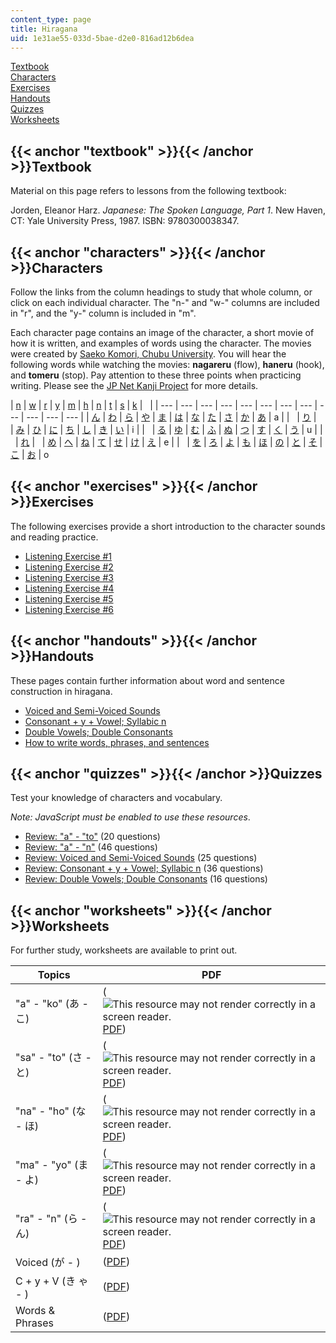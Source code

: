 ```yaml
---
content_type: page
title: Hiragana
uid: 1e31ae55-033d-5bae-d2e0-816ad12b6dea
---
```


[Textbook](#textbook)  
[Characters](#characters)  
[Exercises](#exercises)  
[Handouts](#handouts)  
[Quizzes](#quizzes)  
[Worksheets](#worksheets)

{{< anchor "textbook" >}}{{< /anchor >}}Textbook
------------------------------------------------

Material on this page refers to lessons from the following textbook:

Jorden, Eleanor Harz. _Japanese: The Spoken Language, Part 1_. New Haven, CT: Yale University Press, 1987. ISBN: 9780300038347.

{{< anchor "characters" >}}{{< /anchor >}}Characters
----------------------------------------------------

Follow the links from the column headings to study that whole column, or click on each individual character. The "n-" and "w-" columns are included in "r", and the "y-" column is included in "m".

Each character page contains an image of the character, a short movie of how it is written, and examples of words using the character. The movies were created by [Saeko Komori, Chubu University](http://www.mokosystem.com/komori/wwkanji2k/wwkanji2056.html). You will hear the following words while watching the movies: **nagareru** (flow), **haneru** (hook), and **tomeru** (stop). Pay attention to these three points when practicing writing. Please see the [JP Net Kanji Project](http://web.mit.edu/jpnet/kanji-project/index.html) for more details.

| [n](/resources/res-21g-01-kana-spring-2010/hiragana/hiragana-ra-n) | [w](/resources/res-21g-01-kana-spring-2010/hiragana/hiragana-ra-n) | [r](/resources/res-21g-01-kana-spring-2010/hiragana/hiragana-ra-n) | [y](/resources/res-21g-01-kana-spring-2010/hiragana/hiragana-ma-yo) | [m](/resources/res-21g-01-kana-spring-2010/hiragana/hiragana-ma-yo) | [h](/resources/res-21g-01-kana-spring-2010/hiragana/hiragana-ha-ho) | [n](/resources/res-21g-01-kana-spring-2010/hiragana/hiragana-na-no) | [t](/resources/res-21g-01-kana-spring-2010/hiragana/hiragana-ta-to) | [s](/resources/res-21g-01-kana-spring-2010/hiragana/hiragana-sa-so) | [k](/resources/res-21g-01-kana-spring-2010/hiragana/hiragana-ka-ko) | &nbsp; |
| --- | --- | --- | --- | --- | --- | --- | --- | --- | --- | --- | --- |
| [ん](/resources/res-21g-01-kana-spring-2010/hiragana/hiragana-n) | [わ](/resources/res-21g-01-kana-spring-2010/hiragana/hiragana-wa) | [ら](/resources/res-21g-01-kana-spring-2010/hiragana/hiragana-ra) | [や](/resources/res-21g-01-kana-spring-2010/hiragana/hiragana-ya) | [ま](/resources/res-21g-01-kana-spring-2010/hiragana/hiragana-ma) | [は](/resources/res-21g-01-kana-spring-2010/hiragana/hiragana-ha) | [な](/resources/res-21g-01-kana-spring-2010/hiragana/hiragana-na) | [た](/resources/res-21g-01-kana-spring-2010/hiragana/hiragana-ta) | [さ](/resources/res-21g-01-kana-spring-2010/hiragana/hiragana-sa) | [か](/resources/res-21g-01-kana-spring-2010/hiragana/hiragana-ka) | [あ](/resources/res-21g-01-kana-spring-2010/hiragana/hiragana-a) | a |
| &nbsp; | [り](/resources/res-21g-01-kana-spring-2010/hiragana/hiragana-ri) | &nbsp; | [み](/resources/res-21g-01-kana-spring-2010/hiragana/hiragana-mi) | [ひ](/resources/res-21g-01-kana-spring-2010/hiragana/hiragana-hi) | [に](/resources/res-21g-01-kana-spring-2010/hiragana/hiragana-ni) | [ち](/resources/res-21g-01-kana-spring-2010/hiragana/hiragana-ti-chi) | [し](/resources/res-21g-01-kana-spring-2010/hiragana/hiragana-si-shi) | [き](/resources/res-21g-01-kana-spring-2010/hiragana/hiragana-ki) | [い](/resources/res-21g-01-kana-spring-2010/hiragana/hiragana-i) | i |
| &nbsp; | [る](/resources/res-21g-01-kana-spring-2010/hiragana/hiragana-ru) | [ゆ](/resources/res-21g-01-kana-spring-2010/hiragana/hiragana-ru) | [む](/resources/res-21g-01-kana-spring-2010/hiragana/hiragana-mu) | [ふ](/resources/res-21g-01-kana-spring-2010/hiragana/hiragana-hu-fu) | [ぬ](/resources/res-21g-01-kana-spring-2010/hiragana/hiragana-nu) | [つ](/resources/res-21g-01-kana-spring-2010/hiragana/hiragana-tu-tsu) | [す](/resources/res-21g-01-kana-spring-2010/hiragana/hiragana-su) | [く](/resources/res-21g-01-kana-spring-2010/hiragana/hiragana-ku) | [う](/resources/res-21g-01-kana-spring-2010/hiragana/hiragana-u) | u |
| &nbsp; | [れ](/resources/res-21g-01-kana-spring-2010/hiragana/hiragana-re) | &nbsp; | [め](/resources/res-21g-01-kana-spring-2010/hiragana/hiragana-me) | [へ](/resources/res-21g-01-kana-spring-2010/hiragana/hiragana-he) | [ね](/resources/res-21g-01-kana-spring-2010/hiragana/hiragana-ne) | [て](/resources/res-21g-01-kana-spring-2010/hiragana/hiragana-te) | [せ](/resources/res-21g-01-kana-spring-2010/hiragana/hiragana-se) | [け](/resources/res-21g-01-kana-spring-2010/hiragana/hiragana-ke) | [え](/resources/res-21g-01-kana-spring-2010/hiragana/hiragana-e) | e |
| &nbsp; | [を](/resources/res-21g-01-kana-spring-2010/hiragana/hiragana-o) | [ろ](/resources/res-21g-01-kana-spring-2010/hiragana/hiragana-ro) | [よ](/resources/res-21g-01-kana-spring-2010/hiragana/hiragana-yo) | [も](/resources/res-21g-01-kana-spring-2010/hiragana/hiragana-mo) | [ほ](/resources/res-21g-01-kana-spring-2010/hiragana/hiragana-ho) | [の](/resources/res-21g-01-kana-spring-2010/hiragana/hiragana-no) | [と](/resources/res-21g-01-kana-spring-2010/hiragana/hiragana-to) | [そ](/resources/res-21g-01-kana-spring-2010/hiragana/hiragana-so) | [こ](/resources/res-21g-01-kana-spring-2010/hiragana/hiragana-ko) | [お](/resources/res-21g-01-kana-spring-2010/hiragana/hiragana-o-1) | o 

{{< anchor "exercises" >}}{{< /anchor >}}Exercises
--------------------------------------------------

The following exercises provide a short introduction to the character sounds and reading practice.

*   [Listening Exercise #1](/resources/res-21g-01-kana-spring-2010/hiragana/hiragana-exercise-sheet-listening-1)
*   [Listening Exercise #2](/resources/res-21g-01-kana-spring-2010/hiragana/hiragana-exercise-sheet-listening-2)
*   [Listening Exercise #3](/resources/res-21g-01-kana-spring-2010/hiragana/hiragana-exercise-sheet-listening-3)
*   [Listening Exercise #4](/resources/res-21g-01-kana-spring-2010/hiragana/hiragana-exercise-sheet-listening-4)
*   [Listening Exercise #5](/resources/res-21g-01-kana-spring-2010/hiragana/hiragana-exercise-sheet-listening-5)
*   [Listening Exercise #6](/resources/res-21g-01-kana-spring-2010/hiragana/hiragana-exercise-sheet-listening-6)

{{< anchor "handouts" >}}{{< /anchor >}}Handouts
------------------------------------------------

These pages contain further information about word and sentence construction in hiragana.

*   [Voiced and Semi-Voiced Sounds](/resources/res-21g-01-kana-spring-2010/hiragana/hiragana-voiced-and-semi-voiced-sounds)
*   [Consonant + y + Vowel; Syllabic n](/resources/res-21g-01-kana-spring-2010/hiragana/hiragana-consonant-y-vowel-syllabic-n)
*   [Double Vowels; Double Consonants](/resources/res-21g-01-kana-spring-2010/hiragana/hiragana-double-vowels-and-double-consonants)
*   [How to write words, phrases, and sentences](/resources/res-21g-01-kana-spring-2010/hiragana/hiragana-how-to-write-sentences)

{{< anchor "quizzes" >}}{{< /anchor >}}Quizzes
----------------------------------------------

Test your knowledge of characters and vocabulary.

_Note: JavaScript must be enabled to use these resources_.

*   [Review: "a" - "to"](/resources/res-21g-01-kana-spring-2010/hiragana/hiragana-review-quiz-a-n) (20 questions)
*   [Review: "a" - "n"](/resources/res-21g-01-kana-spring-2010/hiragana/hiragana-review-quiz-a-n-1) (46 questions)
*   [Review: Voiced and Semi-Voiced Sounds](/resources/res-21g-01-kana-spring-2010/hiragana/hiragana-review-quiz-voiced-and-semi-voiced-sounds) (25 questions)
*   [Review: Consonant + y + Vowel; Syllabic n](/resources/res-21g-01-kana-spring-2010/hiragana/hiragana-review-quiz-consonant-y-vowel-syllabic-n) (36 questions)
*   [Review: Double Vowels; Double Consonants](/resources/res-21g-01-kana-spring-2010/hiragana/hiragana-review-quiz-double-vowels-double-consonants) (16 questions)

{{< anchor "worksheets" >}}{{< /anchor >}}Worksheets
----------------------------------------------------

For further study, worksheets are available to print out.

| Topics | PDF |
| --- | --- |
| "a" - "ko" (あ - こ) | (![This resource may not render correctly in a screen reader.](/images/inacessible.gif)[PDF](/resources/res-21g-01-kana-spring-2010/hiragana/MITRES_21G_01S10_h1.pdf)) |
| "sa" - "to" (さ - と) | (![This resource may not render correctly in a screen reader.](/images/inacessible.gif)[PDF](/resources/res-21g-01-kana-spring-2010/hiragana/MITRES_21G_01S10_h2.pdf)) |
| "na" - "ho" (な - ほ) | (![This resource may not render correctly in a screen reader.](/images/inacessible.gif)[PDF](/resources/res-21g-01-kana-spring-2010/hiragana/MITRES_21G_01S10_h3.pdf)) |
| "ma" - "yo" (ま - よ) | (![This resource may not render correctly in a screen reader.](/images/inacessible.gif)[PDF](/resources/res-21g-01-kana-spring-2010/hiragana/MITRES_21G_01S10_h4.pdf)) |
| "ra" - "n" (ら - ん) | (![This resource may not render correctly in a screen reader.](/images/inacessible.gif)[PDF](/resources/res-21g-01-kana-spring-2010/hiragana/MITRES_21G_01S10_h5.pdf)) |
| Voiced (が - ) | ([PDF](/resources/res-21g-01-kana-spring-2010/hiragana/MITRES_21G_01S10_h6.pdf)) |
| C + y + V (き ゃ - ) | ([PDF](/resources/res-21g-01-kana-spring-2010/hiragana/MITRES_21G_01S10_h7.pdf)) |
| Words & Phrases | ([PDF](/resources/res-21g-01-kana-spring-2010/hiragana/MITRES_21G_01S10_h8.pdf))